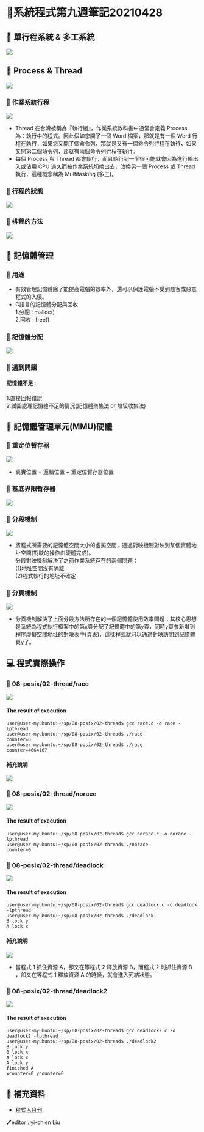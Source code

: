 # 📝系統程式第九週筆記20210428
## 📖 單行程系統 & 多工系統
![](系統比較.jpg)

## 📖 Process & Thread
![](process&thread.jpg)
### 🔖 作業系統行程
![](作業系統切換行程.jpg)
* Thread 在台灣被稱為『執行緒』，作業系統教科書中通常會定義 Process 為：執行中的程式。因此假如您開了一個 Word 檔案，那就是有一個 Word 行程在執行，如果您又開了個命令列，那就是又有一個命令列行程在執行，如果又開第二個命令列，那就有兩個命令列行程在執行。
* 每個 Process 與 Thread 都會執行，而且執行到一半很可能就會因為進行輸出入或佔用 CPU 過久而被作業系統切換出去，改換另一個 Process 或 Thread 執行，這種概念稱為 Multitasking (多工)。
### 🔖 行程的狀態
![](行程狀態圖.jpg)
### 🔖 排程的方法
![](排程方法.jpg)

## 📖 記憶體管理
### 🔖 用途
* 有效管理記憶體除了能提高電腦的效率外，還可以保護電腦不受到駭客或惡意程式的入侵。
* C語言的記憶體分配與回收<br>
1.分配 : malloc()<br>
2.回收 : free()<br>
### 🔖 記憶體分配
![](記憶體分配.jpg)
### 🔖 遇到問題
#### 記憶體不足 : <br>
1.直接回報錯誤 <br>
2.試圖處理記憶體不足的情況(記憶體聚集法 or 垃圾收集法)

## 📖 記憶體管理單元(MMU)硬體
### 🔖 重定位暫存器
![](重定位暫存器.jpg)
* 真實位置 = 邏輯位置 + 重定位暫存器位置
### 🔖 基底界限暫存器
![](基底界限暫存器.jpg)
### 🔖 分段機制
![](分段機制.jpg)
* 將程式所需要的記憶體空間大小的虛擬空間，通過對映機制對映到某個實體地址空間(對映的操作由硬體完成)。<br>
分段對映機制解決了之前作業系統存在的兩個問題：<br>
(1)地址空間沒有隔離<br>
(2)程式執行的地址不確定
### 🔖 分頁機制
![](分頁機制.jpg)
* 分頁機制解決了上面分段方法所存在的一個記憶體使用效率問題；其核心思想是系統為程式執行檔案中的第x頁分配了記憶體中的第y頁，同時y頁會新增到程序虛擬空間地址的對映表中(頁表)，這樣程式就可以通過對映訪問到記憶體頁y了。

## 💻 程式實際操作
### 🔗 08-posix/02-thread/race
![](race.JPG)
#### The result of execution
```
user@user-myubuntu:~/sp/08-posix/02-thread$ gcc race.c -o race -lpthread
user@user-myubuntu:~/sp/08-posix/02-thread$ ./race
counter=0
user@user-myubuntu:~/sp/08-posix/02-thread$ ./race
counter=4664167
```
#### 補充說明
![](raceps.JPG)

### 🔗 08-posix/02-thread/norace
![](norace.JPG)
#### The result of execution
```
user@user-myubuntu:~/sp/08-posix/02-thread$ gcc norace.c -o norace -lpthread
user@user-myubuntu:~/sp/08-posix/02-thread$ ./norace 
counter=0
```

### 🔗 08-posix/02-thread/deadlock
![](deadlock.JPG)
#### The result of execution
```
user@user-myubuntu:~/sp/08-posix/02-thread$ gcc deadlock.c -o deadlock -lpthread
user@user-myubuntu:~/sp/08-posix/02-thread$ ./deadlock 
B lock y
A lock x
```
#### 補充說明
![](deadlockps.jpg)
* 當程式 1 抓住資源 A，卻又在等程式 2 釋放資源 B，而程式 2 則抓住資源 B ，卻又在等程式 1 釋放資源 A 的時候，就會進入死結狀態。

### 🔗 08-posix/02-thread/deadlock2
![](deadlock2.JPG)
#### The result of execution
```
user@user-myubuntu:~/sp/08-posix/02-thread$ gcc deadlock2.c -o deadlock2 -lpthread
user@user-myubuntu:~/sp/08-posix/02-thread$ ./deadlock2
B lock y
B lock x
A lock x
A lock y
finished A
xcounter=0 ycounter=0
```

## 📖 補充資料
* [程式人月刊](https://medium.com/%E7%A8%8B%E5%BC%8F%E4%BA%BA%E6%9C%88%E5%88%8A)


🖊️editor : yi-chien Liu
